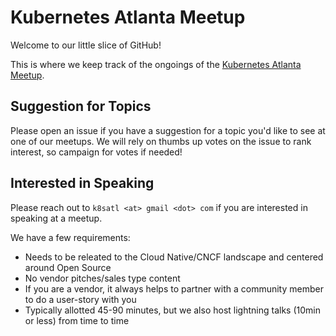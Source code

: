 # Kubernetes Atlanta Meetup

Welcome to our little slice of GitHub!

This is where we keep track of the ongoings of the [Kubernetes Atlanta Meetup](https://www.meetup.com/Kubernetes-Atlanta-Meetup).

## Suggestion for Topics

Please open an issue if you have a suggestion for a topic you'd like to see at one of our meetups. We will rely on thumbs up votes on the issue to rank interest, so campaign for votes if needed!

## Interested in Speaking

Please reach out to `k8satl <at> gmail <dot> com` if you are interested in speaking at a meetup.

We have a few requirements:

- Needs to be releated to the Cloud Native/CNCF landscape and centered around Open Source
- No vendor pitches/sales type content
- If you are a vendor, it always helps to partner with a community member to do a user-story with you
- Typically allotted 45-90 minutes, but we also host lightning talks (10min or less) from time to time
